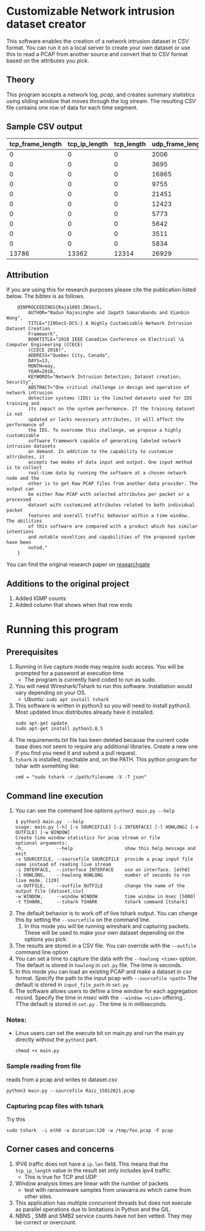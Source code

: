# Customizable Network intrusion dataset creator
This software enables the creation of a network intrusion dataset in CSV format. You can run it on a local server to create
your own dataset or use this to read a PCAP from another source and convert that to CSV format based on the attributes you pick.

## Theory
This program accepts a network log, _pcap_, and creates summary statistics using sliding window that moves through the log stream.
The resulting _CSV_ file contains one row of data for each time segment.

## Sample CSV output

| tcp_frame_length | tcp_ip_length | tcp_length | udp_frame_length | udp_ip_length | udp_length | arp_frame_length | src_length | dst_length | num_tls | num_http | num_ftp | num_ssh | num_smtp | num_dhcp | num_dns | num_nbns | num_smb | num_smb2 | num_tcp | num_udp | num_arp | num_igmp | connection_pairs | num_ports | num_packets | window_end_time |
| - | - | - | - | - | - | - | - | - | - | - | - | - | - | - | - | - | - | - | - | - | - | - | - | - | - | - |
| 0 | 0 | 0 | 2006 | 1084 | 1118 | 210 | 1084 | 1118 | 0 | 2 | 0 | 0 | 0 | 0 | 16 | 4 | 0 | 0 | 0 | 22 | 5 | 18 | 8 | 14 | 45 | 14806 |
| 0 | 0 | 0 | 3695 | 2901 | 2669 | 0 | 2901 | 2669 | 0 | 5 | 0 | 0 | 0 | 0 | 6 | 15 | 3 | 0 | 0 | 29 | 0 | 6 | 4 | 8 | 35 | 20006 |
| 0 | 0 | 0 | 16865 | 2579 | 15143 | 0 | 2579 | 15143 | 0 | 18 | 0 | 0 | 0 | 0 | 4 | 0 | 0 | 0 | 0 | 33 | 0 | 9 | 4 | 12 | 42 | 25533 |
| 0 | 0 | 0 | 9755 | 1810 | 8593 | 126 | 1810 | 8593 | 0 | 18 | 0 | 0 | 0 | 4 | 0 | 0 | 0 | 0 | 0 | 23 | 3 | 3 | 5 | 7 | 29 | 30699 |
| 0 | 0 | 0 | 21451 | 8361 | 19217 | 546 | 8361 | 19217 | 0 | 18 | 0 | 0 | 0 | 0 | 18 | 4 | 0 | 0 | 0 | 51 | 13 | 25 | 10 | 19 | 89 | 35866 |
| 0 | 0 | 0 | 12423 | 6106 | 10655 | 0 | 6106 | 10655 | 0 | 36 | 0 | 0 | 0 | 0 | 4 | 2 | 0 | 0 | 0 | 42 | 0 | 0 | 4 | 7 | 42 | 40908 |
| 0 | 0 | 0 | 5773 | 3116 | 4993 | 0 | 3116 | 4993 | 0 | 10 | 0 | 0 | 0 | 0 | 2 | 8 | 0 | 0 | 0 | 20 | 0 | 0 | 4 | 7 | 20 | 45909 |
| 0 | 0 | 0 | 5642 | 3236 | 4638 | 84 | 3236 | 4638 | 0 | 6 | 0 | 0 | 0 | 0 | 6 | 7 | 3 | 0 | 0 | 26 | 2 | 0 | 5 | 11 | 28 | 51575 |
| 0 | 0 | 0 | 3511 | 2230 | 2575 | 168 | 2230 | 2575 | 0 | 9 | 0 | 0 | 0 | 0 | 4 | 5 | 5 | 0 | 0 | 24 | 4 | 0 | 6 | 10 | 28 | 56576 |
| 0 | 0 | 0 | 5834 | 3719 | 5122 | 210 | 3719 | 5122 | 0 | 4 | 0 | 0 | 0 | 3 | 2 | 1 | 3 | 0 | 0 | 18 | 5 | 0 | 9 | 14 | 23 | 61578 |
| 13786 | 13362 | 12314 | 26929 | 13454 | 22825 | 420 | 13454 | 22825 | 0 | 24 | 0 | 0 | 0 | 5 | 31 | 16 | 2 | 0 | 26 | 96 | 10 | 30 | 16 | 39 | 162 | 66607 |

## Attribution
If you are using this for research purposes please cite the publication listed below. The bibtex is as follows. 

```
    @INPROCEEDINGS{Raja1805:INSecS,
        AUTHOR="Nadun Rajasinghe and Jagath Samarabandu and Xianbin Wang",
        TITLE="{INSecS-DCS:} A Highly Customizable Network Intrusion Dataset Creation
        Framework",
        BOOKTITLE="2018 IEEE Canadian Conference on Electrical \& Computer Engineering (CCECE)
        (CCECE 2018)",
        ADDRESS="Quebec City, Canada",
        DAYS=13,
        MONTH=may,
        YEAR=2018,
        KEYWORDS="Network Intrusion Detection; Dataset creation; Security",
        ABSTRACT="One critical challenge in design and operation of network intrusion
        detection systems (IDS) is the limited datasets used for IDS training and
        its impact on the system performance. If the training dataset is not
        updated or lacks necessary attributes, it will affect the performance of
        the IDS. To overcome this challenge, we propose a highly customizable
        software framework capable of generating labeled network intrusion datasets
        on demand. In addition to the capability to customize attributes, it
        accepts two modes of data input and output. One input method is to collect
        real-time data by running the software at a chosen network node and the
        other is to get Raw PCAP files from another data provider. The output can
        be either Raw PCAP with selected attributes per packet or a processed
        dataset with customized attributes related to both individual packet
        features and overall traffic behavior within a time window. The abilities
        of this software are compared with a product which has similar intentions
        and notable novelties and capabilities of the proposed system have been
        noted."
    }
```
You can find the original research paper on [researchgate](https://www.researchgate.net/profile/Nadun-Rajasinghe/project/A-customizable-Network-Intrusion-Detection-dataset-creating-framework/attachment/5aff08f8b53d2f63c3ccae32/AS:627686015766528@1526663416701/download/1570426776.pdf?context=ProjectUpdatesLog)

## Additions to the original project
1. Added IGMP counts
1. Added column that shows when that row ends

# Running this program 

## Prerequisites

1. Running in live capture mode may require *sudo* access.  You will be prompted for a password at execution time
    * The program is currently hard coded to run as sudo.
1. You will need Wireshark/Tshark to run this software. Installation would vary depending on your OS.
    * Ubuntu: `sudo apt install tshark`
1. This software is written in python3 so you will need to install python3. Most updated linux distributes already have it installed.
    ```
    sudo apt-get update
    sudo apt-get install python3.8.5
    ```
1. The requirements.txt file has been deleted because the current code base does not seem to require any additional libraries. Create a new one if you find you need it and submit a pull request.
1. `tshark` is installed, reachable and, on the PATH.  This python program for tshar with somehting like:
    ```
    cmd = "sudo tshark -r /path/filename -V -T json"
    ```

## Command line execution
1. You can see the command line options `python3 main.py --help`
    ```
    $ python3 main.py  --help
    usage: main.py [-h] [-s SOURCEFILE] [-i INTERFACE] [-l HOWLONG] [-o OUTFILE] [-w WINDOW]
    Create time window statistics for pcap stream or file
    optional arguments:
    -h,            --help                   show this help message and exit
    -s SOURCEFILE, --sourcefile SOURCEFILE  provide a pcap input file name instead of reading live stream
    -i INTERFACE,  --interface INTERFACE    use an interface. [eth0]
    -l HOWLONG,    --howlong HOWLONG        number of seconds to run live mode. [120]
    -o OUTFILE,    --outfile OUTFILE        change the name of the output file [dataset.csv]
    -w WINDOW,     --window WINDOW          time window in msec [5000]
    -t TSHARK,     --tshark TSHARK          tshark command [tshark]
    ```
1. The default behavior is to work off of live tshark output. You can change this by setting the `--sourcefile` on the command line.
    1. In this mode you will be running wireshark and capturing packets. These will be used to make your own dataset depending on the options you pick. 
1. The results are stored in a CSV file.  You can override with the `--outfile` command line option
1. You can set a time to capture the data with the `--howlong <time>` option. The default is stored in `howlong` in `set.py` file. The time is seconds. 
1. In this mode you can load an existing PCAP and make a dataset in csv format. Specify the path to the input pcap with `--sourcefile <path>` The default is stored in `input_file_path` in `set.py`
1. The software allows users to define a time window for each aggregation record. Specify the time in _msec_ with the `--window <size>` offering.. TThe default is stored in  `set.py` . The time is in milliseconds. 

### Notes:
* Linux users can set the execute bit on main.py and run the main.py directly without the `python3` part.
    ```
    chmod +x main.py
    ```

### Sample reading from file
reads from a pcap and writes to dataset.csv

`python3 main.py --sourcefile Razi_15012021.pcap`

    
### Capturing pcap files with tshark
Try this
```
sudo tshark  -i eth0 -a duration:120 -w /tmp/foo.pcap -F pcap
```

## Corner cases and concerns

1. IPV6 traffic does not have a `ip.len` field.  This means that the `tcp_ip_length` value in the result set only includes ipv4 traffic.
    * This is true for TCP and UDP
1. Window analysis times are linear with the number of packets
    * test with ransomware samples from unavarra.es which came from other sites.
1. This application has multiple concurrent threads but does not execute as parallel operations due to limitations in Python and the GIL.
1. NBNS , SMB and SMB2 service counts have not ben vetted. They may be correct or overcount. 
